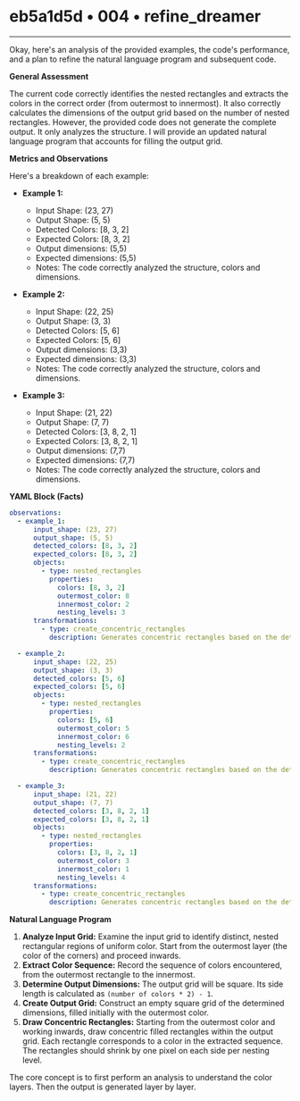 # eb5a1d5d • 004 • refine_dreamer

---
Okay, here's an analysis of the provided examples, the code's performance, and a plan to refine the natural language program and subsequent code.

**General Assessment**

The current code correctly identifies the nested rectangles and extracts the colors in the correct order (from outermost to innermost). It also correctly calculates the dimensions of the output grid based on the number of nested rectangles. However, the provided code does not generate the complete output. It only analyzes the structure. I will provide an updated natural language program that accounts for filling the output grid.

**Metrics and Observations**

Here's a breakdown of each example:

*   **Example 1:**
    *   Input Shape: (23, 27)
    *   Output Shape: (5, 5)
    *   Detected Colors: \[8, 3, 2]
    *   Expected Colors: \[8, 3, 2]
    *   Output dimensions: (5,5)
    *   Expected dimensions: (5,5)
    *   Notes: The code correctly analyzed the structure, colors and dimensions.

*   **Example 2:**
    *   Input Shape: (22, 25)
    *   Output Shape: (3, 3)
    *   Detected Colors: \[5, 6]
    *   Expected Colors: \[5, 6]
    *   Output dimensions: (3,3)
    *   Expected dimensions: (3,3)
    *   Notes: The code correctly analyzed the structure, colors and dimensions.

*   **Example 3:**
    *   Input Shape: (21, 22)
    *   Output Shape: (7, 7)
    *   Detected Colors: \[3, 8, 2, 1]
    *   Expected Colors: \[3, 8, 2, 1]
    *   Output dimensions: (7,7)
    *   Expected dimensions: (7,7)
    *   Notes: The code correctly analyzed the structure, colors and dimensions.

**YAML Block (Facts)**

```yaml
observations:
  - example_1:
      input_shape: (23, 27)
      output_shape: (5, 5)
      detected_colors: [8, 3, 2]
      expected_colors: [8, 3, 2]
      objects:
        - type: nested_rectangles
          properties:
            colors: [8, 3, 2]
            outermost_color: 8
            innermost_color: 2
            nesting_levels: 3
      transformations:
        - type: create_concentric_rectangles
          description: Generates concentric rectangles based on the detected color order and nesting levels.

  - example_2:
      input_shape: (22, 25)
      output_shape: (3, 3)
      detected_colors: [5, 6]
      expected_colors: [5, 6]
      objects:
        - type: nested_rectangles
          properties:
            colors: [5, 6]
            outermost_color: 5
            innermost_color: 6
            nesting_levels: 2
      transformations:
        - type: create_concentric_rectangles
          description: Generates concentric rectangles based on the detected color order and nesting levels.

  - example_3:
      input_shape: (21, 22)
      output_shape: (7, 7)
      detected_colors: [3, 8, 2, 1]
      expected_colors: [3, 8, 2, 1]
      objects:
        - type: nested_rectangles
          properties:
            colors: [3, 8, 2, 1]
            outermost_color: 3
            innermost_color: 1
            nesting_levels: 4
      transformations:
        - type: create_concentric_rectangles
          description: Generates concentric rectangles based on the detected color order and nesting levels.
```

**Natural Language Program**

1.  **Analyze Input Grid:** Examine the input grid to identify distinct, nested rectangular regions of uniform color.  Start from the outermost layer (the color of the corners) and proceed inwards.
2.  **Extract Color Sequence:** Record the sequence of colors encountered, from the outermost rectangle to the innermost.
3.  **Determine Output Dimensions:** The output grid will be square.  Its side length is calculated as `(number of colors * 2) - 1`.
4.  **Create Output Grid:** Construct an empty square grid of the determined dimensions, filled initially with the outermost color.
5.  **Draw Concentric Rectangles:** Starting from the outermost color and working inwards, draw concentric filled rectangles within the output grid. Each rectangle corresponds to a color in the extracted sequence. The rectangles should shrink by one pixel on each side per nesting level.

The core concept is to first perform an analysis to understand the color layers. Then the output is generated layer by layer.

